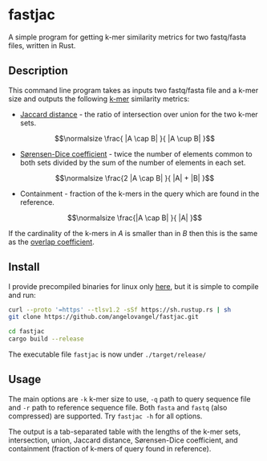 

# fastjac

A simple program for getting k-mer similarity metrics for two fastq/fasta files, written in Rust.

## Description

This command line program takes as inputs two fastq/fasta file and a k-mer size and outputs the following [k-mer](https://en.wikipedia.org/wiki/K-mer) similarity metrics:

- [Jaccard distance](https://en.wikipedia.org/wiki/Jaccard_index) - the ratio of intersection over union for the two k-mer sets. 

$$\normalsize \frac{ |A \cap B| }{ |A \cup B| }$$



- [Sørensen-Dice coefficient](https://en.wikipedia.org/wiki/S%C3%B8rensen%E2%80%93Dice_coefficient) -  twice the number of elements common to both sets divided by the sum of the number of elements in each set. 

$$\normalsize \frac{2 |A \cap B| }{ |A| + |B| }$$


- Containment - fraction of the k-mers in the query which are found in the reference.

$$\normalsize \frac{|A \cap B| }{ |A| }$$

If the cardinality of the k-mers in $A$ is smaller than in $B$ then this is the same as the [overlap coefficient](https://en.wikipedia.org/wiki/Overlap_coefficient).

## Install

I provide precompiled binaries for linux only [here](https://github.com/angelovangel/fastkmers/releases/download/v0.1.2/fastkmers), but it is simple to compile and run:

```bash
curl --proto '=https' --tlsv1.2 -sSf https://sh.rustup.rs | sh
git clone https://github.com/angelovangel/fastjac.git

cd fastjac
cargo build --release

```

The executable file `fastjac` is now under `./target/release/`

## Usage

The main options are `-k` k-mer size to use, `-q` path to query sequence file and `-r` path to reference sequence file. Both `fasta` and `fastq` (also compressed) are supported. Try `fastjac -h` for all options.

The output is a tab-separated table with
the lengths of the k-mer sets, intersection, union, Jaccard distance, Sørensen-Dice coefficient, and containment (fraction of k-mers of query found in reference).

